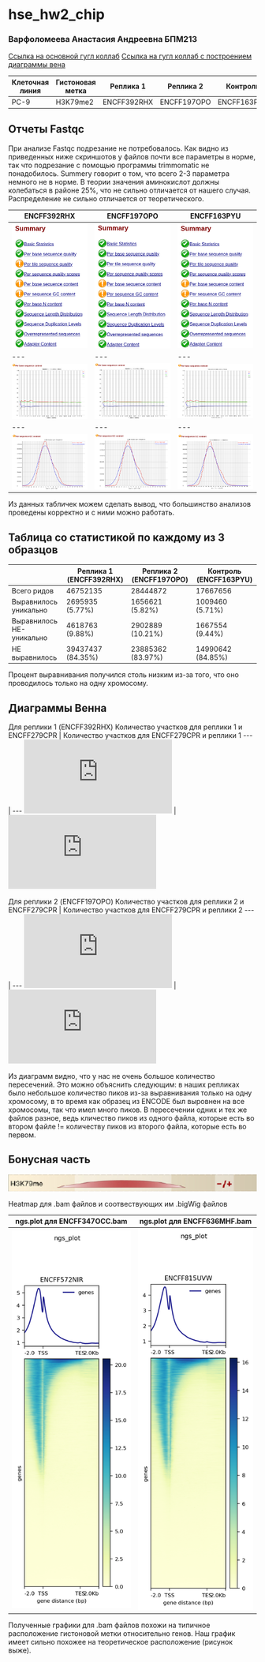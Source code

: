 # hse_hw2_chip
### Варфоломеева Анастасия Андреевна БПМ213

[Ссылка на основной гугл коллаб](https://colab.research.google.com/drive/1pwT_Rmg8sMyn3SFuWB54xriAFRb5DczN?usp=sharing)
[Ссылка на гугл коллаб с построением диаграммы вена](https://colab.research.google.com/drive/1j6KlN21ORVTwubk47X0LsJHUHS5rgzas?authuser=1#scrollTo=U-QNPFitX1du)


Клеточная линия | Гистоновая метка | Реплика 1 | Реплика 2 | Контроль 
--- | --- | --- | --- | ---
PC-9 | H3K79me2 | ENCFF392RHX | ENCFF197OPO | ENCFF163PYU


## Отчеты Fastqc
 
   При анализе Fastqc подрезание не потребовалось. Как видно из приведенных ниже скриншотов у файлов почти все параметры в норме, так что подрезание с помощью программы trimmomatic не понадобилось. Summery говорит о том, что всего 2-3 параметра немного не в норме. В теории значения аминокислот должны колебаться в районе 25%, что не сильно отличается от нашего случая. Распределение не сильно отличается от теоретического.

ENCFF392RHX | ENCFF197OPO | ENCFF163PYU 
--- | --- | --- 
![](https://github.com/switerElly/hse_hw2_chip/blob/main/img/Screenshot%20from%202024-03-02%2022-05-21.png) | ![](https://github.com/switerElly/hse_hw2_chip/blob/main/img/Screenshot%20from%202024-03-02%2022-05-25.png) | ![](https://github.com/switerElly/hse_hw2_chip/blob/main/img/Screenshot%20from%202024-03-02%2022-05-27.png)
--- | --- | --- 
![](https://github.com/switerElly/hse_hw2_chip/blob/main/img/Screenshot%20from%202024-03-03%2016-28-29.png) | ![](https://github.com/switerElly/hse_hw2_chip/blob/main/img/Screenshot%20from%202024-03-03%2016-28-34.png) | ![](https://github.com/switerElly/hse_hw2_chip/blob/main/img/Screenshot%20from%202024-03-03%2016-28-49.png)
--- | --- | --- 
![](https://github.com/switerElly/hse_hw2_chip/blob/main/img/Screenshot%20from%202024-03-03%2016-31-13.png) | ![](https://github.com/switerElly/hse_hw2_chip/blob/main/img/Screenshot%20from%202024-03-03%2016-31-18.png) | ![](https://github.com/switerElly/hse_hw2_chip/blob/main/img/Screenshot%20from%202024-03-03%2016-31-25.png)

 Из данных табличек можем сделать вывод, что большинство анализов проведены корректно и с ними можно работать.

## Таблица со статистикой по каждому из 3 образцов

|  | **Реплика 1 (ENCFF392RHX)** | **Реплика 2 (ENCFF197OPO)** | **Контроль (ENCFF163PYU)** |
| ------------- | ------------- |--------------------| ---- |
| Всего ридов | 46752135 | 28444872 | 17667656 |
| Выравнилось уникально | 2695935 (5.77%) | 1656621 (5.82%) | 1009460 (5.71%) |
| Выравнилось НЕ-уникально | 4618763 (9.88%) | 2902889 (10.21%) | 1667554 (9.44%) |
| НЕ выравнилось | 39437437 (84.35%) | 23885362 (83.97%) | 14990642 (84.85%) | 

Процент выравнивания получился столь низким из-за того, что оно проводилось только на одну хромосому.

## Диаграммы Венна
   
Для реплики 1 (ENCFF392RHX)
Количество участков для реплики 1 и ENCFF279CPR  | Количество участков для ENCFF279CPR и реплики 1
--- | --- 
![](https://github.com/switerElly/hse_hw2_chip/blob/main/img/Intervene_venn.pdf) | ![](https://github.com/switerElly/hse_hw2_chip/blob/main/img/Intervene_venn%20(1).pdf)
     
Для реплики 2 (ENCFF197OPO)
Количество участков для реплики 2 и ENCFF279CPR  | Количество участков для ENCFF279CPR и реплики 2
--- | --- 
![](https://github.com/switerElly/hse_hw2_chip/blob/main/img/Intervene_venn%20(2).pdf) | ![](https://github.com/switerElly/hse_hw2_chip/blob/main/img/Intervene_venn%20(3).pdf)

Из диаграмм видно, что у нас не очень большое количество пересечений. Это можно объяснить следующим: в наших репликах было небольшое количество пиков из-за выравнивания только на одну хромосому, в то время как образец из ENCODE был выровнен на все хромосомы, так что имел много пиков. В пересечении одних и тех же файлов разное, ведь кличество пиков из одного файла, которые есть во втором файле != количеству пиков из второго файла, которые есть во первом. 


## Бонусная часть

![](https://github.com/switerElly/hse_hw2_chip/blob/main/img/Screenshot%20from%202024-03-03%2020-05-22.png)

Heatmap для .bam файлов и соотвествующих им .bigWig файлов
  
ngs.plot для ENCFF347OCC.bam | ngs.plot для ENCFF636MHF.bam
--- | --- 
![](https://github.com/ulvivl/hse_hw2_chip/blob/main/img/NIR.png) | ![](https://github.com/ulvivl/hse_hw2_chip/blob/main/img/UVW.png)
     
Полученные графики для .bam файлов похожи на типичное расположение гистоновой метки относительно генов. Наш график имеет сильно похожее на теоретическое расположение (рисунок выже).
